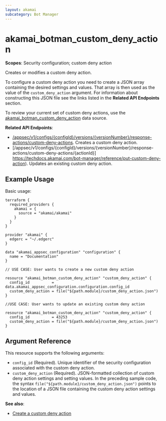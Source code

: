 ```yaml
---
layout: akamai
subcategory: Bot Manager
---
```


# akamai_botman_custom_deny_action

**Scopes**: Security configuration; custom deny action

Creates or modifies a custom deny action. 

To configure a custom deny action you need to create a JSON array containing the desired settings and values. That array is then used as the value of the `custom_deny_action` argument. For information about constructing this JSON file see the links listed in the **Related API Endpoints** section.

To review your current set of custom deny actions, use the [akamai_botman_custom_deny_action](../data-sources/akamai_botman_custom_deny_action) data source.

**Related API Endpoints**:

- [/appsec/v1/configs/{configId}/versions/{versionNumber}/response-actions/custom-deny-actions](https://techdocs.akamai.com/bot-manager/reference/post-custom-deny-action). Creates a custom deny action.
- [/appsec/v1/configs/{configId}/versions/{versionNumber}/response-actions/custom-deny-actions/{actionId}] https://techdocs.akamai.com/bot-manager/reference/put-custom-deny-action). Updates an existing custom deny action.

## Example Usage

Basic usage:

```
terraform {
  required_providers {
    akamai = {
      source = "akamai/akamai"
    }
  }
}

provider "akamai" {
  edgerc = "~/.edgerc"
}

data "akamai_appsec_configuration" "configuration" {
  name = "Documentation"
}

// USE CASE: User wants to create a new custom deny action

resource "akamai_botman_custom_deny_action" "custom_deny_action" {
  config_id          = data.akamai_appsec_configuration.configuration.config_id
  custom_deny_action = file("${path.module}/custom_deny_action.json")
}

//USE CASE: User wants to update an existing custom deny action

resource "akamai_botman_custom_deny_action" "custom_deny_action" {
  config_id          = 43253
  custom_deny_action = file("${path.module}/custom_deny_action.json")
}
```

## Argument Reference

This resource supports the following arguments:

- `config_id` (Required). Unique identifier of the security configuration associated with the custom deny action.
- `custom_deny_action` (Required). JSON-formatted collection of custom deny action settings and setting values. In the preceding sample code, the syntax `file("${path.module}/custom_deny_action.json")` points to the location of a JSON file containing the custom deny action settings and values.

**See also**:

- [Create a custom deny action](https://techdocs.akamai.com/bot-manager/docs/create-custom-deny-action)
